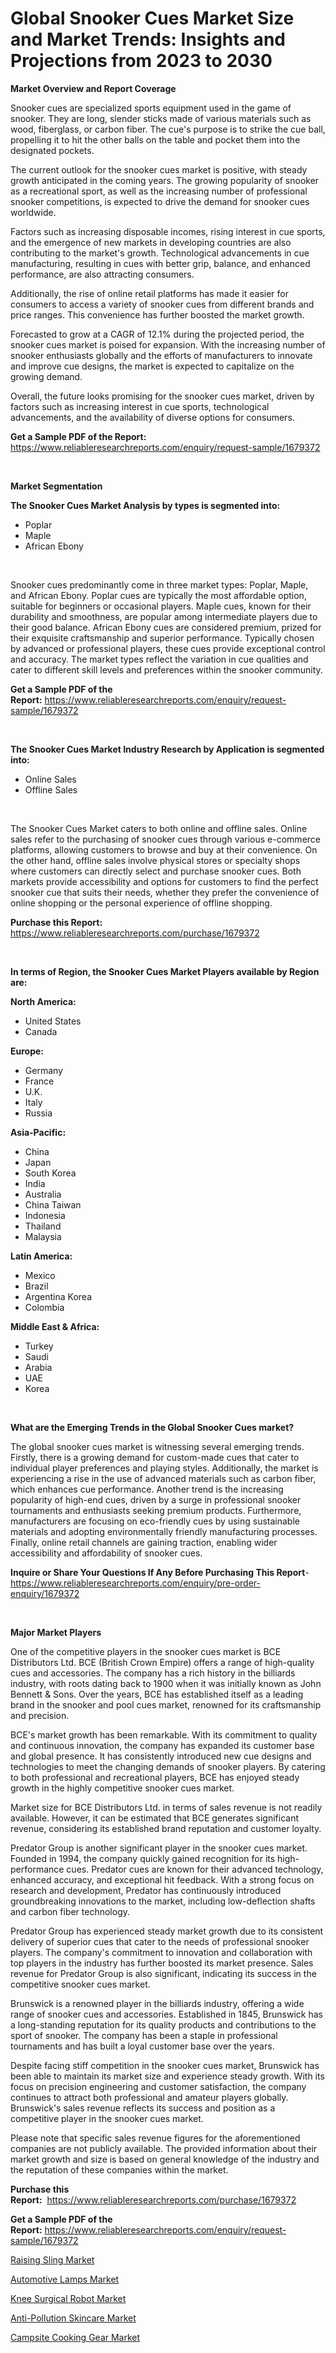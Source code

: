 <p><h1>Global Snooker Cues Market Size and Market Trends: Insights and Projections from 2023 to 2030</h1></p><p><strong>Market Overview and Report Coverage</strong></p>
<p><p>Snooker cues are specialized sports equipment used in the game of snooker. They are long, slender sticks made of various materials such as wood, fiberglass, or carbon fiber. The cue's purpose is to strike the cue ball, propelling it to hit the other balls on the table and pocket them into the designated pockets.</p><p>The current outlook for the snooker cues market is positive, with steady growth anticipated in the coming years. The growing popularity of snooker as a recreational sport, as well as the increasing number of professional snooker competitions, is expected to drive the demand for snooker cues worldwide.</p><p>Factors such as increasing disposable incomes, rising interest in cue sports, and the emergence of new markets in developing countries are also contributing to the market's growth. Technological advancements in cue manufacturing, resulting in cues with better grip, balance, and enhanced performance, are also attracting consumers.</p><p>Additionally, the rise of online retail platforms has made it easier for consumers to access a variety of snooker cues from different brands and price ranges. This convenience has further boosted the market growth.</p><p>Forecasted to grow at a CAGR of 12.1% during the projected period, the snooker cues market is poised for expansion. With the increasing number of snooker enthusiasts globally and the efforts of manufacturers to innovate and improve cue designs, the market is expected to capitalize on the growing demand.</p><p>Overall, the future looks promising for the snooker cues market, driven by factors such as increasing interest in cue sports, technological advancements, and the availability of diverse options for consumers.</p></p>
<p><strong>Get a Sample PDF of the Report:</strong> <a href="https://www.reliableresearchreports.com/enquiry/request-sample/1679372">https://www.reliableresearchreports.com/enquiry/request-sample/1679372</a></p>
<p>&nbsp;</p>
<p><strong>Market Segmentation</strong></p>
<p><strong>The Snooker Cues Market Analysis by types is segmented into:</strong></p>
<p><ul><li>Poplar</li><li>Maple</li><li>African Ebony</li></ul></p>
<p>&nbsp;</p>
<p><p>Snooker cues predominantly come in three market types: Poplar, Maple, and African Ebony. Poplar cues are typically the most affordable option, suitable for beginners or occasional players. Maple cues, known for their durability and smoothness, are popular among intermediate players due to their good balance. African Ebony cues are considered premium, prized for their exquisite craftsmanship and superior performance. Typically chosen by advanced or professional players, these cues provide exceptional control and accuracy. The market types reflect the variation in cue qualities and cater to different skill levels and preferences within the snooker community.</p></p>
<p><strong>Get a Sample PDF of the Report:</strong>&nbsp;<a href="https://www.reliableresearchreports.com/enquiry/request-sample/1679372">https://www.reliableresearchreports.com/enquiry/request-sample/1679372</a></p>
<p>&nbsp;</p>
<p><strong>The Snooker Cues Market Industry Research by Application is segmented into:</strong></p>
<p><ul><li>Online Sales</li><li>Offline Sales</li></ul></p>
<p>&nbsp;</p>
<p><p>The Snooker Cues Market caters to both online and offline sales. Online sales refer to the purchasing of snooker cues through various e-commerce platforms, allowing customers to browse and buy at their convenience. On the other hand, offline sales involve physical stores or specialty shops where customers can directly select and purchase snooker cues. Both markets provide accessibility and options for customers to find the perfect snooker cue that suits their needs, whether they prefer the convenience of online shopping or the personal experience of offline shopping.</p></p>
<p><strong>Purchase this Report:</strong>&nbsp; <a href="https://www.reliableresearchreports.com/purchase/1679372">https://www.reliableresearchreports.com/purchase/1679372</a></p>
<p>&nbsp;</p>
<p><strong>In terms of Region, the Snooker Cues Market Players available by Region are:</strong></p>
<p>
    <p> <strong> North America: </strong>
        <ul>
            <li>United States</li>
            <li>Canada</li>
        </ul>
        </p> 
    <p> <strong> Europe: </strong>
        <ul>
            <li>Germany</li>
            <li>France</li>
            <li>U.K.</li>
            <li>Italy</li>
            <li>Russia</li>
        </ul>
        </p> 
    <p> <strong> Asia-Pacific: </strong>
        <ul>
            <li>China</li>
            <li>Japan</li>
            <li>South Korea</li>
            <li>India</li>
            <li>Australia</li>
            <li>China Taiwan</li>
            <li>Indonesia</li>
            <li>Thailand</li>
            <li>Malaysia</li>
        </ul>
        </p> 
    <p> <strong> Latin America: </strong>
        <ul>
            <li>Mexico</li>
            <li>Brazil</li>
            <li>Argentina Korea</li>
            <li>Colombia</li>
        </ul>
        </p> 
    <p> <strong> Middle East & Africa: </strong>
        <ul>
            <li>Turkey</li>
            <li>Saudi</li>
            <li>Arabia</li>
            <li>UAE</li>
            <li>Korea</li>
        </ul>
    </p>
    </p>
<p>&nbsp;</p>
<p><strong>What are the Emerging Trends in the Global Snooker Cues market?</strong></p>
<p><p>The global snooker cues market is witnessing several emerging trends. Firstly, there is a growing demand for custom-made cues that cater to individual player preferences and playing styles. Additionally, the market is experiencing a rise in the use of advanced materials such as carbon fiber, which enhances cue performance. Another trend is the increasing popularity of high-end cues, driven by a surge in professional snooker tournaments and enthusiasts seeking premium products. Furthermore, manufacturers are focusing on eco-friendly cues by using sustainable materials and adopting environmentally friendly manufacturing processes. Finally, online retail channels are gaining traction, enabling wider accessibility and affordability of snooker cues.</p></p>
<p><strong>Inquire or Share Your Questions If Any Before Purchasing This Report</strong>- <a href="https://www.reliableresearchreports.com/enquiry/pre-order-enquiry/1679372">https://www.reliableresearchreports.com/enquiry/pre-order-enquiry/1679372</a></p>
<p>&nbsp;</p>
<p><strong>Major Market Players</strong></p>
<p><p>One of the competitive players in the snooker cues market is BCE Distributors Ltd. BCE (British Crown Empire) offers a range of high-quality cues and accessories. The company has a rich history in the billiards industry, with roots dating back to 1900 when it was initially known as John Bennett & Sons. Over the years, BCE has established itself as a leading brand in the snooker and pool cues market, renowned for its craftsmanship and precision.</p><p>BCE's market growth has been remarkable. With its commitment to quality and continuous innovation, the company has expanded its customer base and global presence. It has consistently introduced new cue designs and technologies to meet the changing demands of snooker players. By catering to both professional and recreational players, BCE has enjoyed steady growth in the highly competitive snooker cues market.</p><p>Market size for BCE Distributors Ltd. in terms of sales revenue is not readily available. However, it can be estimated that BCE generates significant revenue, considering its established brand reputation and customer loyalty.</p><p>Predator Group is another significant player in the snooker cues market. Founded in 1994, the company quickly gained recognition for its high-performance cues. Predator cues are known for their advanced technology, enhanced accuracy, and exceptional hit feedback. With a strong focus on research and development, Predator has continuously introduced groundbreaking innovations to the market, including low-deflection shafts and carbon fiber technology.</p><p>Predator Group has experienced steady market growth due to its consistent delivery of superior cues that cater to the needs of professional snooker players. The company's commitment to innovation and collaboration with top players in the industry has further boosted its market presence. Sales revenue for Predator Group is also significant, indicating its success in the competitive snooker cues market.</p><p>Brunswick is a renowned player in the billiards industry, offering a wide range of snooker cues and accessories. Established in 1845, Brunswick has a long-standing reputation for its quality products and contributions to the sport of snooker. The company has been a staple in professional tournaments and has built a loyal customer base over the years.</p><p>Despite facing stiff competition in the snooker cues market, Brunswick has been able to maintain its market size and experience steady growth. With its focus on precision engineering and customer satisfaction, the company continues to attract both professional and amateur players globally. Brunswick's sales revenue reflects its success and position as a competitive player in the snooker cues market.</p><p>Please note that specific sales revenue figures for the aforementioned companies are not publicly available. The provided information about their market growth and size is based on general knowledge of the industry and the reputation of these companies within the market.</p></p>
<p><strong>Purchase this Report:</strong>&nbsp;&nbsp;<a href="https://www.reliableresearchreports.com/purchase/1679372">https://www.reliableresearchreports.com/purchase/1679372</a></p>
<p></p>
<p><strong>Get a Sample PDF of the Report:</strong>&nbsp;<a href="https://www.reliableresearchreports.com/enquiry/request-sample/1679372">https://www.reliableresearchreports.com/enquiry/request-sample/1679372</a></p>
<p><p><a href="https://www.linkedin.com/pulse/raising-sling-market-research-report-unlocks-analysis-financial-8sanf/">Raising Sling Market</a></p><p><a href="https://github.com/tamvrosiya/Market-Research-Report-List-1/blob/main/automotive-lamps-market.md">Automotive Lamps Market</a></p><p><a href="https://www.linkedin.com/pulse/knee-surgical-robot-market-research-report-unlocks-analysis-xt66f/">Knee Surgical Robot Market</a></p><p><a href="https://medium.com/@lisasanchez1968/anti-pollution-skincare-market-furnishes-information-on-market-share-market-trends-and-market-a1448930153a">Anti-Pollution Skincare Market</a></p><p><a href="https://medium.com/@rachelyoung56/campsite-cooking-gear-market-furnishes-information-on-market-share-market-trends-and-market-3e1e5e40cb4f">Campsite Cooking Gear Market</a></p></p>